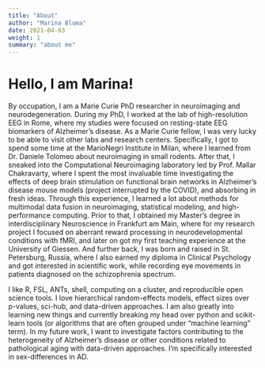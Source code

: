 ```yaml
---
title: "About"
author: "Marina Bluma"
date: 2021-04-03
weight: 1
summary: "about me"
---
```


# Hello, I am Marina!

By occupation, I am a Marie Curie PhD researcher in neuroimaging and neurodegeneration. During my PhD, I worked at the lab of high-resolution EEG in Rome, where my studies were focused on resting-state EEG biomarkers of Alzheimer’s disease. As a Marie Curie fellow, I was very lucky to be able to visit other labs and research centers. Specifically, I got to spend some time at the MarioNegri Institute in Milan, where I learned from Dr. Daniele Tolomeo about neuroimaging in small rodents. After that, I sneaked into the Computational Neuroimaging laboratory led by Prof. Mallar Chakravarty, where I spent the most invaluable time investigating the effects of deep brain stimulation on functional brain networks in Alzheimer’s disease mouse models (project interrupted by the COVID), and absorbing in fresh ideas. Through this experience, I learned a lot about methods for multimodal data fusion in neuroimaging, statistical modeling, and high-performance computing. 
Prior to that, I obtained my Master’s degree in interdisciplinary Neuroscience in Frankfurt am Main, where for my research project I focused on aberrant reward processing in neurodevelopmental conditions with fMRI, and later on got my first teaching experience at the University of Giessen. 
And further back, I was born and raised in St. Petersburg, Russia, where I also earned my diploma in Clinical Psychology and got interested in scientific work, while recording eye movements in patients diagnosed on the schizophrenia spectrum.

I like R, FSL, ANTs, shell, computing on a cluster, and reproducible open science tools. I love hierarchical random-effects models, effect sizes over p-values, sci-hub, and data-driven approaches. I am also greatly into learning new things and currently breaking my head over python and scikit-learn tools (or algorithms that are often grouped under “machine learning” term). In my future work, I want to investigate factors contributing to the heterogeneity of Alzheimer’s disease or other conditions related to pathological aging with data-driven approaches. I’m specifically interested in sex-differences in AD.   

